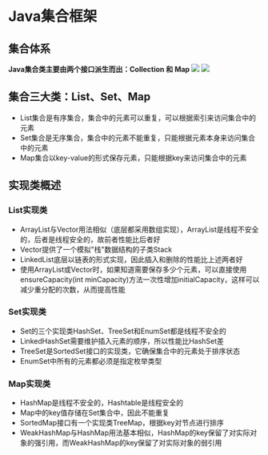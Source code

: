 # Java集合框架
## 集合体系
**Java集合类主要由两个接口派生而出：Collection 和 Map**
![](http://i.imgur.com/lbVNhbZ.png)
![](http://i.imgur.com/t8Cs3tN.png)

## 集合三大类：List、Set、Map
- List集合是有序集合，集合中的元素可以重复，可以根据索引来访问集合中的元素
- Set集合是无序集合，集合中的元素不能重复，只能根据元素本身来访问集合中的元素
- Map集合以key-value的形式保存元素，只能根据key来访问集合中的元素

## 实现类概述
### List实现类
- ArrayList与Vector用法相似（底层都采用数组实现），ArrayList是线程不安全的，后者是线程安全的，故前者性能比后者好
- Vector提供了一个模拟"栈"数据结构的子类Stack
- LinkedList底层以链表的形式实现，因此插入和删除的性能比上述两者好
- 使用ArrayList或Vector时，如果知道需要保存多少个元素，可以直接使用ensureCapacity(int minCapacity)方法一次性增加initialCapacity，这样可以减少重分配的次数，从而提高性能

### Set实现类
- Set的三个实现类HashSet、TreeSet和EnumSet都是线程不安全的
- LinkedHashSet需要维护插入元素的顺序，所以性能比HashSet差
- TreeSet是SortedSet接口的实现类，它确保集合中的元素处于排序状态
- EnumSet中所有的元素都必须是指定枚举类型

### Map实现类
- HashMap是线程不安全的，Hashtable是线程安全的
- Map中的key值存储在Set集合中，因此不能重复
- SortedMap接口有一个实现类TreeMap，根据key对节点进行排序
- WeakHashMap与HashMap用法基本相似，HashMap的key保留了对实际对象的强引用，而WeakHashMap的key保留了对实际对象的弱引用